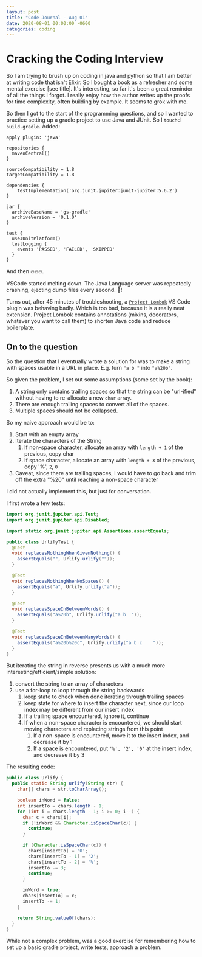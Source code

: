 ```yaml
---
layout: post
title: "Code Journal - Aug 01"
date: 2020-08-01 00:00:00 -0600
categories: coding
---
```


# Cracking the Coding Interview

So I am trying to brush up on coding in java and python so that I am better at writing code that isn't Elixir. So I bought a book as a refresher and some mental exercise [see title]. It's interesting, so far it's been a great reminder of all the things I forgot. I really enjoy how the author writes up the proofs for time complexity, often building by example. It seems to grok with me.

So then I got to the start of the programming questions, and so I wanted to practice setting up a gradle project to use Java and JUnit. So I `touch`d `build.gradle`. Added:

```text
apply plugin: 'java'

repositories {
  mavenCentral()
}

sourceCompatibility = 1.8
targetCompatibility = 1.8

dependencies {
	testImplementation('org.junit.jupiter:junit-jupiter:5.6.2')
}

jar {
  archiveBaseName = 'gs-gradle'
  archiveVersion = '0.1.0'
}

test {
  useJUnitPlatform()
  testLogging {
    events 'PASSED', 'FAILED', 'SKIPPED'
  }
}
```

And then 🔥🔥🔥.

VSCode started melting down. The Java Language server was repeatedly crashing, ejecting dump files every second. 🤯!

Turns out, after 45 minutes of troubleshooting, a [`Project Lombok`](https://projectlombok.org/) VS Code plugin was behaving badly. Which is too bad, because it is a really neat extension. Project Lombok contains annotations (mixins, decorators, whatever you want to call them) to shorten Java code and reduce boilerplate.

## On to the question

So the question that I eventually wrote a solution for was to make a string with spaces usable in a URL in place. E.g. turn `"a b "` into `"a%20b"`.

So given the problem, I set out some assumptions (some set by the book):

1. A string only contains trailing spaces so that the string can be "url-ified" without having to re-allocate a new `char` array.
1. There are enough trailing spaces to convert all of the spaces.
1. Multiple spaces should not be collapsed.

So my naive approach would be to:

1. Start with an empty array
1. Iterate the characters of the String
   1. If non-space character, allocate an array with `length + 1` of the previous, copy char
   1. If space character, allocate an array with `length + 3` of the previous, copy '%', `2`, `0`
1. Caveat, since there are trailing spaces, I would have to go back and trim off the extra "%20" until reaching a non-space character

I did not actually implement this, but just for conversation.

I first wrote a few tests:

```java
import org.junit.jupiter.api.Test;
import org.junit.jupiter.api.Disabled;

import static org.junit.jupiter.api.Assertions.assertEquals;

public class UrlifyTest {
  @Test
  void replacesNothingWhenGivenNothing() {
    assertEquals("", Urlify.urlify(""));
  }

  @Test
  void replacesNothingWhenNoSpaces() {
    assertEquals("a", Urlify.urlify("a"));
  }

  @Test
  void replacesSpaceInBetweenWords() {
    assertEquals("a%20b", Urlify.urlify("a b  "));
  }

  @Test
  void replacesSpaceInBetweenManyWords() {
    assertEquals("a%20b%20c", Urlify.urlify("a b c    "));
  }
}
```

But iterating the string in reverse presents us with a much more interesting/efficient/simple solution:

1. convert the string to an array of characters
1. use a for-loop to loop through the string backwards
   1. keep state to check when done iterating through trailing spaces
   1. keep state for where to insert the character next, since our loop index may be different from our insert index
   1. If a trailing space encountered, ignore it, continue
   1. If when a non-space character is encountered, we should start moving characters and replacing strings from this point
      1. If a non-space is encountered, move it to the insert index, and decrease it by 1
      1. If a space is encountered, put `'%', '2', '0'` at the insert index, and decrease it by 3

The resulting code:

```java
public class Urlify {
  public static String urlify(String str) {
    char[] chars = str.toCharArray();

    boolean inWord = false;
    int insertTo = chars.length - 1;
    for (int i = chars.length - 1; i >= 0; i--) {
      char c = chars[i];
      if (!inWord && Character.isSpaceChar(c)) {
        continue;
      }

      if (Character.isSpaceChar(c)) {
        chars[insertTo] = '0';
        chars[insertTo - 1] = '2';
        chars[insertTo - 2] = '%';
        insertTo -= 3;
        continue;
      }

      inWord = true;
      chars[insertTo] = c;
      insertTo -= 1;
    }

    return String.valueOf(chars);
  }
}
```

While not a complex problem, was a good exercise for remembering how to set up a basic gradle project, write tests, approach a problem.
